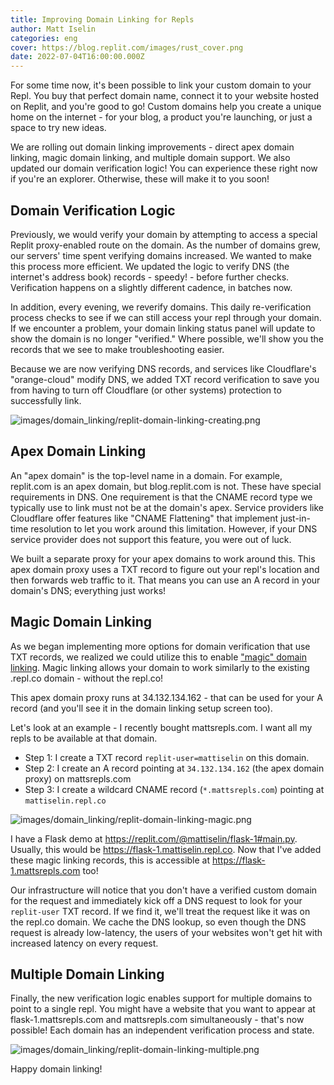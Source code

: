 ```yaml
---
title: Improving Domain Linking for Repls
author: Matt Iselin
categories: eng
cover: https://blog.replit.com/images/rust_cover.png
date: 2022-07-04T16:00:00.000Z
---
```


For some time now, it's been possible to link your custom domain to your Repl. You buy that perfect domain name, connect it to your website hosted on Replit, and you're good to go! Custom domains help you create a unique home on the internet - for your blog, a product you're launching, or just a space to try new ideas.

We are rolling out domain linking improvements - direct apex domain linking, magic domain linking, and multiple domain support. We also updated our domain verification logic! You can experience these right now if you're an explorer. Otherwise, these will make it to you soon!

## Domain Verification Logic

Previously, we would verify your domain by attempting to access a special Replit proxy-enabled route on the domain. As the number of domains grew, our servers' time spent verifying domains increased. We wanted to make this process more efficient. We updated the logic to verify DNS (the internet's address book) records - speedy! - before further checks. Verification happens on a slightly different cadence, in batches now.

In addition, every evening, we reverify domains. This daily re-verification process checks to see if we can still access your repl through your domain. If we encounter a problem, your domain linking status panel will update to show the domain is no longer "verified." Where possible, we'll show you the records that we see to make troubleshooting easier.

Because we are now verifying DNS records, and services like Cloudflare's "orange-cloud" modify DNS, we added TXT record verification to save you from having to turn off Cloudflare (or other systems) protection to successfully link.

![images/domain_linking/replit-domain-linking-creating.png](images/domain_linking/replit-domain-linking-creating.png)

## Apex Domain Linking

An "apex domain" is the top-level name in a domain. For example, replit.com is an apex domain, but blog.replit.com is not. These have special requirements in DNS. One requirement is that the CNAME record type we typically use to link must not be at the domain's apex. Service providers like Cloudflare offer features like "CNAME Flattening" that implement just-in-time resolution to let you work around this limitation. However, if your DNS service provider does not support this feature, you were out of luck.

We built a separate proxy for your apex domains to work around this. This apex domain proxy uses a TXT record to figure out your repl's location and then forwards web traffic to it. That means you can use an A record in your domain's DNS; everything just works!

## Magic Domain Linking

As we began implementing more options for domain verification that use TXT records, we realized we could utilize this to enable ["magic" domain linking](https://replit.com/@mattiselin/dns-magic-linking). Magic linking allows your domain to work similarly to the existing <username>.repl.co domain - without the repl.co!

This apex domain proxy runs at 34.132.134.162 - that can be used for your A record (and you'll see it in the domain linking setup screen too).

Let's look at an example - I recently bought mattsrepls.com. I want all my repls to be available at that domain.

- Step 1: I create a TXT record `replit-user=mattiselin` on this domain.
- Step 2: I create an A record pointing at `34.132.134.162` (the apex domain proxy) on mattsrepls.com
- Step 3: I create a wildcard CNAME record (`*.mattsrepls.com`) pointing at `mattiselin.repl.co`

![images/domain_linking/replit-domain-linking-magic.png](images/domain_linking/replit-domain-linking-magic.png)

I have a Flask demo at https://replit.com/@mattiselin/flask-1#main.py. Usually, this would be https://flask-1.mattiselin.repl.co. Now that I've added these magic linking records, this is accessible at https://flask-1.mattsrepls.com too!

Our infrastructure will notice that you don't have a verified custom domain for the request and immediately kick off a DNS request to look for your `replit-user` TXT record. If we find it, we'll treat the request like it was on the repl.co domain. We cache the DNS lookup, so even though the DNS request is already low-latency, the users of your websites won't get hit with increased latency on every request.

## Multiple Domain Linking

Finally, the new verification logic enables support for multiple domains to point to a single repl. You might have a website that you want to appear at flask-1.mattsrepls.com and mattsrepls.com simultaneously - that's now possible! Each domain has an independent verification process and state.

![images/domain_linking/replit-domain-linking-multiple.png](images/domain_linking/replit-domain-linking-multiple.png)

Happy domain linking!